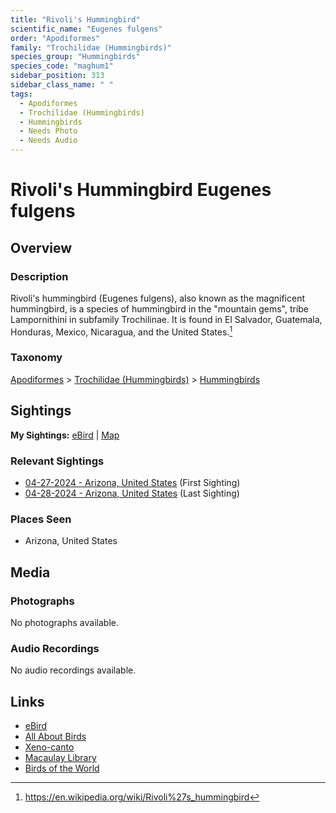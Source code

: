 ```yaml
---
title: "Rivoli's Hummingbird"
scientific_name: "Eugenes fulgens"
order: "Apodiformes"
family: "Trochilidae (Hummingbirds)"
species_group: "Hummingbirds"
species_code: "maghum1"
sidebar_position: 313
sidebar_class_name: " "
tags: 
  - Apodiformes
  - Trochilidae (Hummingbirds)
  - Hummingbirds
  - Needs Photo
  - Needs Audio
---
```


# Rivoli's Hummingbird <span className='sci_name'>Eugenes fulgens</span>

## Overview

### Description
Rivoli's hummingbird (Eugenes fulgens), also known as the magnificent hummingbird, is a species of hummingbird in the "mountain gems", tribe Lampornithini in subfamily Trochilinae. It is found in El Salvador, Guatemala, Honduras, Mexico, Nicaragua, and the United States.[^1]

[^1]: https://en.wikipedia.org/wiki/Rivoli%27s_hummingbird

### Taxonomy
[Apodiformes](/tags/apodiformes) > [Trochilidae (Hummingbirds)](/tags/trochilidae-hummingbirds) > [Hummingbirds](/tags/hummingbirds)


## Sightings

**My Sightings:** [eBird](https://ebird.org/lifelist?r=world&time=life&spp=maghum1) | [Map](/map?species_code=maghum1)

### Relevant Sightings

* [04-27-2024 - Arizona, United States](https://ebird.org/checklist/S170587152) (First Sighting)
* [04-28-2024 - Arizona, United States](https://ebird.org/checklist/S170824770) (Last Sighting)

### Places Seen

* Arizona, United States



## Media
### Photographs
No photographs available.

### Audio Recordings
No audio recordings available.

## Links
* [eBird](https://ebird.org/species/maghum1) 
* [All About Birds](https://www.allaboutbirds.org/guide/maghum1) 
* [Xeno-canto](https://www.xeno-canto.org/species/eugenes-fulgens) 
* [Macaulay Library](https://search.macaulaylibrary.org/catalog?taxonCode=maghum1&sort=rating_rank_desc)
* [Birds of the World](https://birdsoftheworld.org/bow/species/maghum1)
